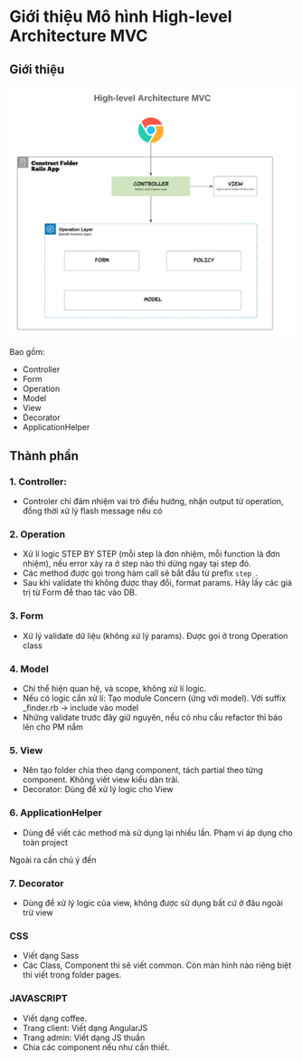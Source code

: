 # Giới thiệu Mô hình High-level Architecture MVC

## Giới thiệu
![Mô hình High-level Architecture MVC](./images/High-level-Architecture-MVC.png)

Bao gồm:
- Controller
- Form
- Operation
- Model
- View
- Decorator
- ApplicationHelper

## Thành phần
### 1. Controller:
- Controler chỉ đảm nhiệm vai trò điều hướng, nhận output từ operation, đồng thời xử lý flash message nếu có

### 2. Operation
- Xử lí logic STEP BY STEP (mỗi step là đơn nhiệm, mỗi function là đơn nhiệm), nếu error xảy ra ở step nào thì dừng ngay tại step đó.
- Các method được gọi trong hàm call sẽ bắt đầu từ prefix `step_`.
- Sau khi validate thì không được thay đổi, format params. Hãy lấy các giá trị từ Form để thao tác vào DB.

### 3. Form
- Xử lý validate dữ liệu (không xử lý params). Được gọi ở trong Operation class

### 4. Model
- Chỉ thể hiện quan hệ, và scope, không xử lí logic.
- Nếu có logic cần xử lí: Tạo module Concern (ứng với model). Với suffix _finder.rb -> include vào model
- Những validate trước đây giữ nguyên, nếu có nhu cầu refactor thì báo lên cho PM nắm

### 5. View
- Nên tạo folder chia theo dạng component, tách partial theo từng component. Không viết view kiểu dàn trãi.
- Decorator: Dùng để xử lý logic cho View

### 6. ApplicationHelper
- Dùng để viết các method mà sử dụng lại nhiều lần. Phạm vi áp dụng cho toàn project

Ngoài ra cần chú ý đến

### 7. Decorator
-  Dùng để xử lý logic của view, không được sử dụng bất cứ ở đâu ngoài trừ view

### CSS
- Viết dạng Sass
- Các Class, Component thì sẽ viết common. Còn màn hình nào riêng biệt thì viết trong folder pages.

### JAVASCRIPT
- Viết dạng coffee.
- Trang client: Viết dạng AngularJS
- Trang admin: Viết dạng JS thuần
- Chia các component nếu như cần thiết.

